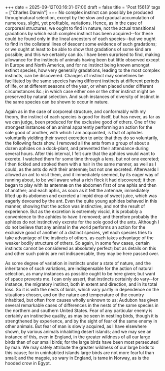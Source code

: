 +++
date = 2025-09-12T03:16:31-07:00
draft = false
title = 'Post 15613'
tags = ["Charles Darwin"]
+++
No complex instinct can possibly be produced throughnatural selection, except by the slow and gradual accumulation of numerous, slight, yet profitable, variations. Hence, as in the case of corporeal structures, we ought to find in nature, not the actual transitional gradations by which each complex instinct has been acquired--for these could be found only in the lineal ancestors of each species--but we ought to find in the collateral lines of descent some evidence of such gradations; or we ought at least to be able to show that gradations of some kind are possible; and this we certainly can do. I have been surprised to find, making allowance for the instincts of animals having been but little observed except in Europe and North America, and for no instinct being known amongst extinct species, how very generally gradations, leading to the most complex instincts, can be discovered. Changes of instinct may sometimes be facilitated by the same species having different instincts at different periods of life, or at different seasons of the year, or when placed under different circumstances &c.; in which case either one or the other instinct might be preserved by natural selection. And such instances of diversity of instinct in the same species can be shown to occur in nature.

Again as in the case of corporeal structure, and conformably with my theory, the instinct of each species is good for itself, but has never, as far as we can judge, been produced for the exclusive good of others. One of the strongest instances of an animal apparently performing an action for the sole good of another, with which I am acquainted, is that of aphides voluntarily yielding their sweet excretion to ants: that they do so voluntarily, the following facts show. I removed all the ants from a group of about a dozen aphides on a dock-plant, and prevented their attendance during several hours. After this interval, I felt sure that the aphides would want to excrete. I watched them for some time through a lens, but not one excreted; I then tickled and stroked them with a hair in the same manner, as well as I could, as the ants do with their antennæ; but not one excreted. Afterwards I allowed an ant to visit them, and it immediately seemed, by its eager way of running about, to be well aware what a rich flock it had discovered; it then began to play with its antennæ on the abdomen first of one aphis and then of another; and each aphis, as soon as it felt the antennæ, immediately lifted up its abdomen and excreted a limpid drop of sweet juice, which was eagerly devoured by the ant. Even the quite young aphides behaved in this manner, showing that the action was instinctive, and not the result of experience. But as the excretion is extremely viscid, it is probably a convenience to the aphides to have it removed; and therefore probably the aphides do not instinctively excrete for the sole good of the ants. Although I do not believe that any animal in the world performs an action for the exclusive good of another of a distinct species, yet each species tries to take advantage of the instincts of others, as each takes advantage of the weaker bodily structure of others. So again, in some few cases, certain instincts cannot be considered as absolutely perfect; but as details on this and other such points are not indispensable, they may be here passed over.

As some degree of variation in instincts under a state of nature, and the inheritance of such variations, are indispensable for the action of natural selection, as many instances as possible ought to be here given; but want of space prevents me. I can only assert, that instincts certainly do vary--for instance, the migratory instinct, both in extent and direction, and in its total loss. So it is with the nests of birds, which vary partly in dependence on the situations chosen, and on the nature and temperature of the country inhabited, but often from causes wholly unknown to us: Audubon has given several remarkable cases of differences in the nests of the same species in the northern and southern United States. Fear of any particular enemy is certainly an instinctive quality, as may be seen in nestling birds, though it is strengthened by experience, and by the sight of fear of the same enemy in other animals. But fear of man is slowly acquired, as I have elsewhere shown, by various animals inhabiting desert islands; and we may see an instance of this, even in England, in the greater wildness of all our large birds than of our small birds; for the large birds have been most persecuted by man. We may safely attribute the greater wildness of our large birds to this cause; for in uninhabited islands large birds are not more fearful than small; and the magpie, so wary in England, is tame in Norway, as is the hooded crow in Egypt.
